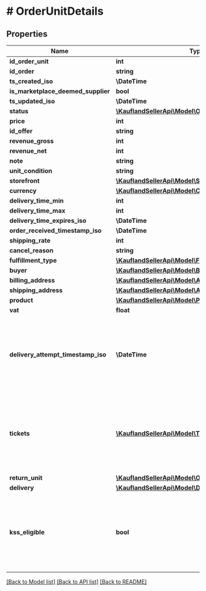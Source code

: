 # # OrderUnitDetails

## Properties

Name | Type | Description | Notes
------------ | ------------- | ------------- | -------------
**id_order_unit** | **int** |  |
**id_order** | **string** |  |
**ts_created_iso** | **\DateTime** |  |
**is_marketplace_deemed_supplier** | **bool** |  |
**ts_updated_iso** | **\DateTime** |  |
**status** | [**\KauflandSellerApi\Model\OrderUnitStatus**](OrderUnitStatus.md) |  |
**price** | **int** |  |
**id_offer** | **string** |  |
**revenue_gross** | **int** |  |
**revenue_net** | **int** |  |
**note** | **string** |  |
**unit_condition** | **string** |  |
**storefront** | [**\KauflandSellerApi\Model\Storefront**](Storefront.md) |  |
**currency** | [**\KauflandSellerApi\Model\Currency**](Currency.md) |  |
**delivery_time_min** | **int** |  |
**delivery_time_max** | **int** |  |
**delivery_time_expires_iso** | **\DateTime** |  |
**order_received_timestamp_iso** | **\DateTime** |  |
**shipping_rate** | **int** |  |
**cancel_reason** | **string** |  |
**fulfillment_type** | [**\KauflandSellerApi\Model\FulfillmentType**](FulfillmentType.md) |  |
**buyer** | [**\KauflandSellerApi\Model\Buyer**](Buyer.md) |  |
**billing_address** | [**\KauflandSellerApi\Model\Address**](Address.md) |  |
**shipping_address** | [**\KauflandSellerApi\Model\Address**](Address.md) |  |
**product** | [**\KauflandSellerApi\Model\Product**](Product.md) |  |
**vat** | **float** |  |
**delivery_attempt_timestamp_iso** | **\DateTime** | The attribute is only responded when explicitly requested as an embedded field | [optional]
**tickets** | [**\KauflandSellerApi\Model\Ticket[]**](Ticket.md) | The attribute is only responded when explicitly requested as an embedded field | [optional]
**return_unit** | [**\KauflandSellerApi\Model\OrderUnitDetailsReturnUnit**](OrderUnitDetailsReturnUnit.md) |  | [optional]
**delivery** | [**\KauflandSellerApi\Model\Delivery**](Delivery.md) |  | [optional]
**kss_eligible** | **bool** | The attribute is only responded when explicitly requested as an embedded field | [optional]

[[Back to Model list]](../../README.md#models) [[Back to API list]](../../README.md#endpoints) [[Back to README]](../../README.md)
